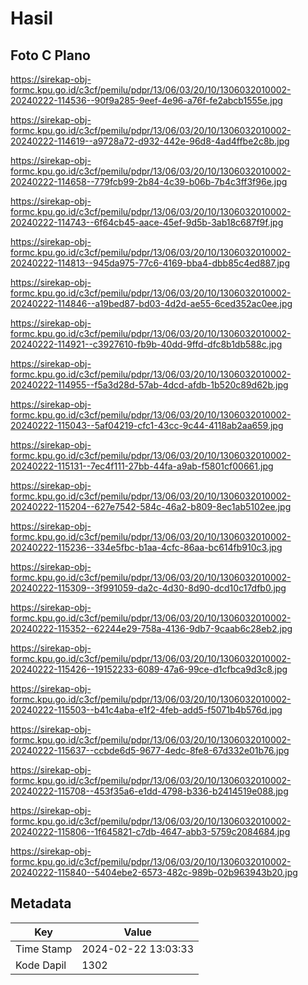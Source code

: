 # Hasil

## Foto C Plano

https://sirekap-obj-formc.kpu.go.id/c3cf/pemilu/pdpr/13/06/03/20/10/1306032010002-20240222-114536--90f9a285-9eef-4e96-a76f-fe2abcb1555e.jpg

https://sirekap-obj-formc.kpu.go.id/c3cf/pemilu/pdpr/13/06/03/20/10/1306032010002-20240222-114619--a9728a72-d932-442e-96d8-4ad4ffbe2c8b.jpg

https://sirekap-obj-formc.kpu.go.id/c3cf/pemilu/pdpr/13/06/03/20/10/1306032010002-20240222-114658--779fcb99-2b84-4c39-b06b-7b4c3ff3f96e.jpg

https://sirekap-obj-formc.kpu.go.id/c3cf/pemilu/pdpr/13/06/03/20/10/1306032010002-20240222-114743--6f64cb45-aace-45ef-9d5b-3ab18c687f9f.jpg

https://sirekap-obj-formc.kpu.go.id/c3cf/pemilu/pdpr/13/06/03/20/10/1306032010002-20240222-114813--945da975-77c6-4169-bba4-dbb85c4ed887.jpg

https://sirekap-obj-formc.kpu.go.id/c3cf/pemilu/pdpr/13/06/03/20/10/1306032010002-20240222-114846--a19bed87-bd03-4d2d-ae55-6ced352ac0ee.jpg

https://sirekap-obj-formc.kpu.go.id/c3cf/pemilu/pdpr/13/06/03/20/10/1306032010002-20240222-114921--c3927610-fb9b-40dd-9ffd-dfc8b1db588c.jpg

https://sirekap-obj-formc.kpu.go.id/c3cf/pemilu/pdpr/13/06/03/20/10/1306032010002-20240222-114955--f5a3d28d-57ab-4dcd-afdb-1b520c89d62b.jpg

https://sirekap-obj-formc.kpu.go.id/c3cf/pemilu/pdpr/13/06/03/20/10/1306032010002-20240222-115043--5af04219-cfc1-43cc-9c44-4118ab2aa659.jpg

https://sirekap-obj-formc.kpu.go.id/c3cf/pemilu/pdpr/13/06/03/20/10/1306032010002-20240222-115131--7ec4f111-27bb-44fa-a9ab-f5801cf00661.jpg

https://sirekap-obj-formc.kpu.go.id/c3cf/pemilu/pdpr/13/06/03/20/10/1306032010002-20240222-115204--627e7542-584c-46a2-b809-8ec1ab5102ee.jpg

https://sirekap-obj-formc.kpu.go.id/c3cf/pemilu/pdpr/13/06/03/20/10/1306032010002-20240222-115236--334e5fbc-b1aa-4cfc-86aa-bc614fb910c3.jpg

https://sirekap-obj-formc.kpu.go.id/c3cf/pemilu/pdpr/13/06/03/20/10/1306032010002-20240222-115309--3f991059-da2c-4d30-8d90-dcd10c17dfb0.jpg

https://sirekap-obj-formc.kpu.go.id/c3cf/pemilu/pdpr/13/06/03/20/10/1306032010002-20240222-115352--62244e29-758a-4136-9db7-9caab6c28eb2.jpg

https://sirekap-obj-formc.kpu.go.id/c3cf/pemilu/pdpr/13/06/03/20/10/1306032010002-20240222-115426--19152233-6089-47a6-99ce-d1cfbca9d3c8.jpg

https://sirekap-obj-formc.kpu.go.id/c3cf/pemilu/pdpr/13/06/03/20/10/1306032010002-20240222-115503--b41c4aba-e1f2-4feb-add5-f5071b4b576d.jpg

https://sirekap-obj-formc.kpu.go.id/c3cf/pemilu/pdpr/13/06/03/20/10/1306032010002-20240222-115637--ccbde6d5-9677-4edc-8fe8-67d332e01b76.jpg

https://sirekap-obj-formc.kpu.go.id/c3cf/pemilu/pdpr/13/06/03/20/10/1306032010002-20240222-115708--453f35a6-e1dd-4798-b336-b2414519e088.jpg

https://sirekap-obj-formc.kpu.go.id/c3cf/pemilu/pdpr/13/06/03/20/10/1306032010002-20240222-115806--1f645821-c7db-4647-abb3-5759c2084684.jpg

https://sirekap-obj-formc.kpu.go.id/c3cf/pemilu/pdpr/13/06/03/20/10/1306032010002-20240222-115840--5404ebe2-6573-482c-989b-02b963943b20.jpg


## Metadata

| Key        | Value               |
| ---------- | ------------------- |
| Time Stamp | 2024-02-22 13:03:33 |
| Kode Dapil | 1302                |



